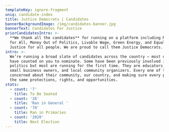 ```yaml
---
templateKey: ignore-fragment
uniq: candidate-index
title: Justice Democrats | Candidates
bannerBackgroundImage: /img/candidates-banner.jpg
bannerText: Candidates For Justice
priorCandidatesIntro: >-
  **We thank all the candidates** for running on a platform including Medicare
  for All, Money Out of Politics, Livable Wage, Green Energy, and Equality and
  Justice for all people. We are proud to call them Justice Democrats.
intro: >-
  We’re running a broad slate of candidates across the country — most of whom we
  have counted on you to nominate. Some have been previously involved in
  politics but most are running for the first time. They are educators, nurses,
  small business owners, and local community organizers. Every one of them is
  concerned about their community, our country, and making sure every person has
  the same protections, rights, and opportunities.
stats:
  - count: '7'
    title: To Be Seated
  - count: '26'
    title: 'Ran in General '
  - count: '78'
    title: Ran in Primaries
  - count: '2020'
    title: Next Election
---
```


